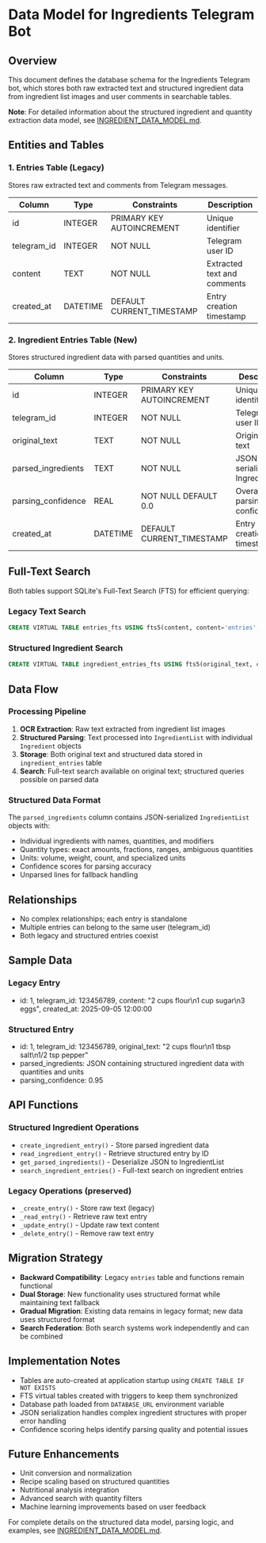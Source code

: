 # Data Model for Ingredients Telegram Bot

## Overview
This document defines the database schema for the Ingredients Telegram bot, which stores both raw extracted text and structured ingredient data from ingredient list images and user comments in searchable tables.

**Note**: For detailed information about the structured ingredient and quantity extraction data model, see [INGREDIENT_DATA_MODEL.md](INGREDIENT_DATA_MODEL.md).

## Entities and Tables

### 1. Entries Table (Legacy)
Stores raw extracted text and comments from Telegram messages.

| Column      | Type    | Constraints          | Description                  |
|-------------|---------|----------------------|------------------------------|
| id          | INTEGER | PRIMARY KEY AUTOINCREMENT | Unique identifier            |
| telegram_id | INTEGER | NOT NULL             | Telegram user ID             |
| content     | TEXT    | NOT NULL             | Extracted text and comments  |
| created_at  | DATETIME| DEFAULT CURRENT_TIMESTAMP | Entry creation timestamp     |

### 2. Ingredient Entries Table (New)
Stores structured ingredient data with parsed quantities and units.

| Column | Type | Constraints | Description |
|--------|------|-------------|-------------|
| id | INTEGER | PRIMARY KEY AUTOINCREMENT | Unique identifier |
| telegram_id | INTEGER | NOT NULL | Telegram user ID |
| original_text | TEXT | NOT NULL | Original OCR text |
| parsed_ingredients | TEXT | NOT NULL | JSON serialized IngredientList |
| parsing_confidence | REAL | NOT NULL DEFAULT 0.0 | Overall parsing confidence |
| created_at | DATETIME | DEFAULT CURRENT_TIMESTAMP | Entry creation timestamp |

## Full-Text Search
Both tables support SQLite's Full-Text Search (FTS) for efficient querying:

### Legacy Text Search
```sql
CREATE VIRTUAL TABLE entries_fts USING fts5(content, content='entries', content_rowid='id');
```

### Structured Ingredient Search
```sql
CREATE VIRTUAL TABLE ingredient_entries_fts USING fts5(original_text, content='ingredient_entries', content_rowid='id');
```

## Data Flow

### Processing Pipeline
1. **OCR Extraction**: Raw text extracted from ingredient list images
2. **Structured Parsing**: Text processed into `IngredientList` with individual `Ingredient` objects
3. **Storage**: Both original text and structured data stored in `ingredient_entries` table
4. **Search**: Full-text search available on original text; structured queries possible on parsed data

### Structured Data Format
The `parsed_ingredients` column contains JSON-serialized `IngredientList` objects with:
- Individual ingredients with names, quantities, and modifiers
- Quantity types: exact amounts, fractions, ranges, ambiguous quantities
- Units: volume, weight, count, and specialized units
- Confidence scores for parsing accuracy
- Unparsed lines for fallback handling

## Relationships
- No complex relationships; each entry is standalone
- Multiple entries can belong to the same user (telegram_id)
- Both legacy and structured entries coexist

## Sample Data

### Legacy Entry
- id: 1, telegram_id: 123456789, content: "2 cups flour\n1 cup sugar\n3 eggs", created_at: 2025-09-05 12:00:00

### Structured Entry
- id: 1, telegram_id: 123456789, original_text: "2 cups flour\n1 tbsp salt\n1/2 tsp pepper"
- parsed_ingredients: JSON containing structured ingredient data with quantities and units
- parsing_confidence: 0.95

## API Functions

### Structured Ingredient Operations
- `create_ingredient_entry()` - Store parsed ingredient data
- `read_ingredient_entry()` - Retrieve structured entry by ID
- `get_parsed_ingredients()` - Deserialize JSON to IngredientList
- `search_ingredient_entries()` - Full-text search on ingredient entries

### Legacy Operations (preserved)
- `_create_entry()` - Store raw text (legacy)
- `_read_entry()` - Retrieve raw text entry
- `_update_entry()` - Update raw text content
- `_delete_entry()` - Remove raw text entry

## Migration Strategy
- **Backward Compatibility**: Legacy `entries` table and functions remain functional
- **Dual Storage**: New functionality uses structured format while maintaining text fallback
- **Gradual Migration**: Existing data remains in legacy format; new data uses structured format
- **Search Federation**: Both search systems work independently and can be combined

## Implementation Notes
- Tables are auto-created at application startup using `CREATE TABLE IF NOT EXISTS`
- FTS virtual tables created with triggers to keep them synchronized
- Database path loaded from `DATABASE_URL` environment variable
- JSON serialization handles complex ingredient structures with proper error handling
- Confidence scoring helps identify parsing quality and potential issues

## Future Enhancements
- Unit conversion and normalization
- Recipe scaling based on structured quantities
- Nutritional analysis integration
- Advanced search with quantity filters
- Machine learning improvements based on user feedback

For complete details on the structured data model, parsing logic, and examples, see [INGREDIENT_DATA_MODEL.md](INGREDIENT_DATA_MODEL.md).
